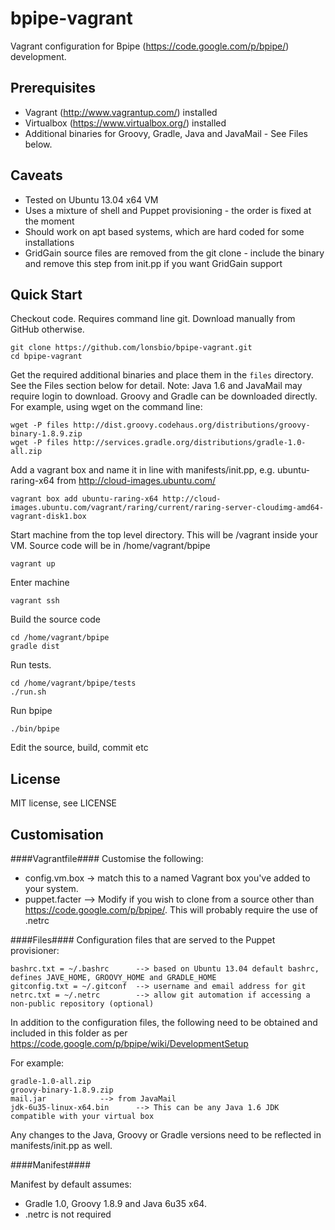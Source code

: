 bpipe-vagrant
=============

Vagrant configuration for Bpipe (https://code.google.com/p/bpipe/) development.

Prerequisites
----
- Vagrant (http://www.vagrantup.com/) installed
- Virtualbox (https://www.virtualbox.org/) installed
- Additional binaries for Groovy, Gradle, Java and JavaMail - See Files below.

Caveats
----
- Tested on Ubuntu 13.04 x64 VM
- Uses a mixture of shell and Puppet provisioning - the order is fixed at the moment
- Should work on apt based systems, which are hard coded for some installations
- GridGain source files are removed from the git clone - include the binary and remove this step from init.pp if you want GridGain support 


Quick Start
----

Checkout code. Requires command line git. Download manually from GitHub otherwise.

	git clone https://github.com/lonsbio/bpipe-vagrant.git
	cd bpipe-vagrant

Get the required additional binaries and place them in the `files` directory. See the Files section below for detail. Note: Java 1.6 and JavaMail may require login to download. Groovy and Gradle can be downloaded directly. For example, using wget on the command line:

	wget -P files http://dist.groovy.codehaus.org/distributions/groovy-binary-1.8.9.zip 
	wget -P files http://services.gradle.org/distributions/gradle-1.0-all.zip

Add a vagrant box and name it in line with manifests/init.pp, e.g. ubuntu-raring-x64 from http://cloud-images.ubuntu.com/

	vagrant box add ubuntu-raring-x64 http://cloud-images.ubuntu.com/vagrant/raring/current/raring-server-cloudimg-amd64-vagrant-disk1.box

 Start machine from the top level directory. This will be /vagrant inside your VM. Source code will be in /home/vagrant/bpipe 

	vagrant up

Enter machine

	vagrant ssh

Build the source code 

	cd /home/vagrant/bpipe
	gradle dist

Run tests.

	cd /home/vagrant/bpipe/tests
	./run.sh 

Run bpipe

	./bin/bpipe

Edit the source, build, commit etc


License
----
MIT license, see LICENSE


## Customisation ##

####Vagrantfile####
Customise the following:

- config.vm.box -> match this to a named Vagrant box you've added to your system.
- puppet.facter --> Modify if you wish to clone from a source other than https://code.google.com/p/bpipe/. This will probably require the use of .netrc  


####Files####
Configuration files that are served to the Puppet provisioner:

	bashrc.txt = ~/.bashrc 		--> based on Ubuntu 13.04 default bashrc, defines JAVE_HOME, GROOVY_HOME and GRADLE_HOME
	gitconfig.txt = ~/.gitconf 	--> username and email address for git
	netrc.txt = ~/.netrc		--> allow git automation if accessing a non-public repository (optional)

In addition to the configuration files, the following need to be obtained and included in this folder as 
per https://code.google.com/p/bpipe/wiki/DevelopmentSetup 

For example:

	gradle-1.0-all.zip
	groovy-binary-1.8.9.zip
	mail.jar			--> from JavaMail
	jdk-6u35-linux-x64.bin 		--> This can be any Java 1.6 JDK compatible with your virtual box

Any changes to the Java, Groovy or Gradle versions need to be reflected in manifests/init.pp as well.

####Manifest####

Manifest by default assumes:
- Gradle 1.0, Groovy 1.8.9 and Java 6u35 x64. 
- .netrc is not required

